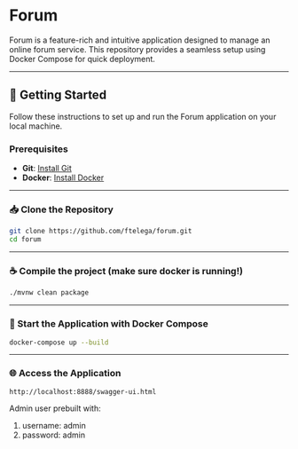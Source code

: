 # Forum

Forum is a feature-rich and intuitive application designed to manage an online forum service. This repository provides a seamless setup using Docker Compose for quick deployment.

---

## 🚀 Getting Started

Follow these instructions to set up and run the Forum application on your local machine.

### Prerequisites
- **Git**: [Install Git](https://git-scm.com/book/en/v2/Getting-Started-Installing-Git)
- **Docker**: [Install Docker](https://docs.docker.com/get-docker/)

---

### 📥 Clone the Repository

```bash
git clone https://github.com/ftelega/forum.git
cd forum
```

---


### ☕ Compile the project (make sure docker is running!)

```bash
./mvnw clean package
```

---

### 🐳 Start the Application with Docker Compose

```bash
docker-compose up --build
```

---

### 🌐 Access the Application

```text
http://localhost:8888/swagger-ui.html
```
Admin user prebuilt with: 
1. username: admin
2. password: admin